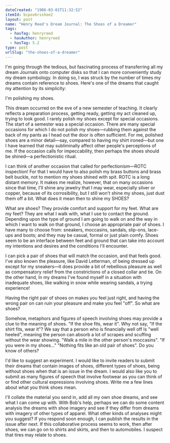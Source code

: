 ```yaml
---
dateCreated: "1986-03-01T11:32:52"
itemId: bcpov6rsshoe2
layout: post
name: "Henry Reed's Dream Journal: The Shoes of a Dreamer"
tags:
  - hasTag: henryreed
  - hasAuthor: henryreed
  - hasTag: 5.2
type: post
urlSlug: "the-shoes-of-a-dreamer"
---
```


I'm going through the tedious, but fascinating process of transferring all my dream Journals onto computer disks so that I can more conveniently study my dream symbology. In doing so, I was struck by the number of times my dreams contain reference to shoes. Here's one of the dreams that caught my attention by its simplicity: 

I'm polishing my shoes. 

This dream occurred on the eve of a new semester of teaching. It clearly reflects a preparation process, getting ready, getting my act cleaned up, trying to look good. I rarely polish my shoes except for special occasions. The start of a semester was a special occasion. There are many special occasions for which I do not polish my shoes—rubbing them against the back of my pants as I head out the door is often sufficient. For me, polished shoes are a minor detail—say, compared to having my shirt ironed—but one I have learned that may subliminally affect other people's perceptions of me. If the occasion calls for impeccability, then perhaps the shoes should be shined—a perfectionistic ritual. 

I can think of another occasion that called for perfectionism—ROTC inspection! For that I would have to also polish my brass buttons and brass belt buckle, not to mention my shoes shined with spit. ROTC is a long distant memory. It makes me realize, however, that on many occasions since that time, I'll shine any jewelry that I may wear, especially silver or copper, because of its corrosibility, but I still won't shine my shoes, just dust them off a bit. What does it mean then to shine my SHOES? 

What are shoes? They provide comfort and support for my feet. What are my feet? They are what I walk with, what I use to contact the ground. Depending upon the type of ground I am going to walk on and the way in which I want to walk on that ground, I choose an appropriate pair of shoes. I have many to choose from: sneakers, moccasins, sandals, slip-ons, lace-ups and boots; and they may be casual, formal or just plain comfy. Shoes seem to be an interface between feet and ground that can take into account my intentions and desires and the conditions I'll encounter. 

I can pick a pair of shoes that will match the occasion, and that feels good. I've also known the pleasure, like David Letterman, of being dressed up except for my sneakers—it does provide a bit of rebellious pleasure as well as compensatory relief from the constrictions of a closed collar and tie. On the other hand, In my dreams I've found myself in a situation with inadequate shoes, like walking in snow while wearing sandals, a trying experience! 

Having the right pair of shoes on makes you feel just right, and having the wrong pair on can ruin your pleasure and make you feel "off". So what are shoes? 

Somehow, metaphors and figures of speech involving shoes may provide a clue to the meaning of shoes. "If the shoe fits, wear it". Why not say, "If the shirt fits, wear it"? We say that a person who is financially well off Is "well heeled", meaning the person can absorb a lot of scrapes and scuffing without the wear showing. "Walk a mile in the other person's moccasins". "If you were in my shoes..." "Nothing fits like an old pair of shoes". Do you know of others? 

I'd like to suggest an experiment. I would like to invite readers to submit their dreams that contain images of shoes, different types of shoes, being without shoes when that is an issue in the dream. I would also like you to submit as many figures of speech that involve footwear as you can think of or find other cultural expressions involving shoes. Write me a few lines about what you think shoes mean. 

I'll collate the material you send in, add all my own shoe dreams, and see what I can come up with. With Bob's help, perhaps we can do some content analysis the dreams with shoe imagery and see if they differ from dreams with imagery of other types of apparel. What other kinds of analyses might you suggest? If you respond soon enough, I can publish the results in the issue after next. If this collaborative process seems to work, then after shoes, we can go on to shirts and skirts, and then to automobiles. I suspect that tires may relate to shoes. 



